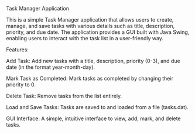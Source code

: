 Task Manager Application

This is a simple Task Manager application that allows users to create, manage, and save tasks with various details such as title, description, priority, and due date.
The application provides a GUI built with Java Swing, enabling users to interact with the task list in a user-friendly way.

Features:

Add Task: Add new tasks with a title, description, priority (0-3), and due date (in the format year-month-day).

Mark Task as Completed: Mark tasks as completed by changing their priority to 0.

Delete Task: Remove tasks from the list entirely.

Load and Save Tasks: Tasks are saved to and loaded from a file (tasks.dat).

GUI Interface: A simple, intuitive interface to view, add, mark, and delete tasks.
